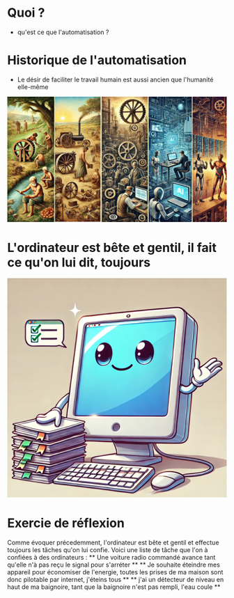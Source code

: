 <!-- .slide: data-state="nologo-slide" style="text-align: center" -->
# Quoi ?

* qu'est ce que l'automatisation ?

<!-- .slide: data-state="nologo-slide" style="text-align: center" -->
# Historique de l'automatisation 

* Le désir de faciliter le travail humain est aussi ancien que l'humanité elle-même

![histoire autom](images/autom_test.jpg "histoire autom") <!-- .element: width="200px" -->


<!-- .slide: data-state="nologo-slide" style="text-align: center" -->
# L'ordinateur est bête et gentil, il fait ce qu'on lui dit, toujours

![histoire autom](images/ordi_bete_et_gentil.webp "histoire autom") <!-- .element: width="200px" -->

<!-- .slide: data-state="nologo-slide" style="text-align: center" -->
# Exercie de réflexion

Comme évoquer précedemment, l'ordinateur est bête et gentil et effectue toujours les tâches qu'on lui confie.
Voici une liste de tâche que l'on à confiées à des ordinateurs : 
** Une voiture radio commandé avance tant qu'elle n'à pas reçu le signal pour s'arréter **
** Je souhaite éteindre mes appareil pour économiser de l'energie, toutes les prises de ma maison sont donc pilotable par internet, j'éteins tous **
** j'ai un détecteur de niveau en haut de ma baignoire, tant que la baignoire n'est pas rempli, l'eau coule **
